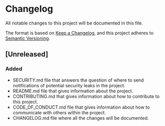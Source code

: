 # Changelog

All notable changes to this project will be documented in this file.

The format is based on [Keep a Changelog](https://keepachangelog.com/en/1.1.0/),
and this project adheres to [Semantic Versioning](https://semver.org/spec/v2.0.0.html).

## [Unreleased]

### Added

- SECURITY.md file that answers the question of where to send notifications of potential security leaks in the project.
- README.md file that gives information about the project.
- CONTRIBUTING.md that gives information about how to contribute to this project.
- CODE_OF_CONDUCT.md file that gives information about how to communicate with others within the project.
- CHANGELOG.md file where all the changes will be documented.
